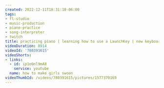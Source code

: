 ```yaml
---
created: 2022-12-11T18:31:10-06:00
tags:
- fl-studio
- music-production
- piano-practice
- song-interpreter
- twitch
title: practicing piano | learning how to use a LaunchKey | new keyboard!
videoDuration: 8914
videoId: '780391615'
videoShorts:
- links:
  - id: ip1eOnl9mA8
    service: youtube
  name: how to make girls swoon
videoThumbId: /videos/780391615/pictures/1577370169
---
```

